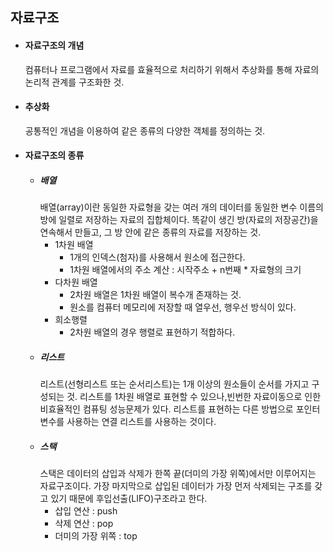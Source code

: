## 자료구조

* #### 자료구조의 개념
    컴퓨터나 프로그램에서 자료를 효율적으로 처리하기 위해서 추상화를 통해 자료의 논리적 관계를 구조화한 것.
* #### 추상화
    공통적인 개념을 이용하여 같은 종류의 다양한 객체를 정의하는 것.
* #### 자료구조의 종류
    * ##### 배열
        배열(array)이란 동일한 자료형을 갖는 여러 개의 데이터를 동일한 변수 이름의 방에 일렬로 저장하는 자료의 집합체이다.
        똑같이 생긴 방(자료의 저장공간)을 연속해서 만들고, 그 방 안에 같은 종류의 자료를 저장하는 것.
        * 1차원 배열 
            - 1개의 인덱스(첨자)를 사용해서 원소에 접근한다. 
            - 1차원 배열에서의 주소 계산 : 시작주소 + n번째 * 자료형의 크기
        * 다차원 배열
            - 2차원 배열은 1차원 배열이 복수개 존재하는 것.
            - 원소를 컴퓨터 메모리에 저장할 때 열우선, 행우선 방식이 있다.
        * 희소행렬
            - 2차원 배열의 경우 행렬로 표현하기 적합하다.
    * ##### 리스트
        리스트(선형리스트 또는 순서리스트)는 1개 이상의 원소들이 순서를 가지고 구성되는 것. 리스트를 1차원 배열로 표현할 수 있으나,빈번한 자료이동으로 인한 비효율적인 컴퓨팅 성능문제가 있다. 리스트를 표현하는 다른 방법으로 포인터 변수를 사용하는 연결 리스트를 사용하는 것이다.
    * ##### 스택
        스택은 데이터의 삽입과 삭제가 한쪽 끝(더미의 가장 위쪽)에서만 이루어지는 자료구조이다. 가장 마지막으로 삽입된 데이터가 가장 먼저 삭제되는 구조를 갖고 있기 때문에 후입선출(LIFO)구조라고 한다. 
        * 삽입 연산 : push
        * 삭제 연산 : pop
        * 더미의 가장 위쪽 : top
